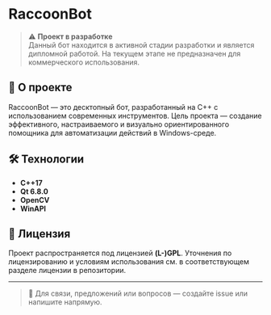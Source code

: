 # RaccoonBot

> ⚠️ **Проект в разработке**  
> Данный бот находится в активной стадии разработки и является дипломной работой. На текущем этапе не предназначен для коммерческого использования.

## 📌 О проекте

RaccoonBot — это десктопный бот, разработанный на C++ с использованием современных инструментов. Цель проекта — создание эффективного, настраиваемого и визуально ориентированного помощника для автоматизации действий в Windows-среде.

## 🛠️ Технологии

- **C++17**
- **Qt 6.8.0**
- **OpenCV**
- **WinAPI**

## 📄 Лицензия

Проект распространяется под лицензией **(L-)GPL**. Уточнения по лицензированию и условиям использования см. в соответствующем разделе лицензии в репозитории.

---

> 💬 Для связи, предложений или вопросов — создайте issue или напишите напрямую.

